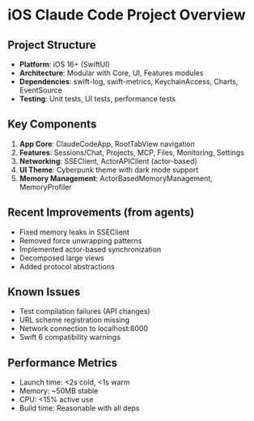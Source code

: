 # iOS Claude Code Project Overview

## Project Structure
- **Platform**: iOS 16+ (SwiftUI)
- **Architecture**: Modular with Core, UI, Features modules
- **Dependencies**: swift-log, swift-metrics, KeychainAccess, Charts, EventSource
- **Testing**: Unit tests, UI tests, performance tests

## Key Components
1. **App Core**: ClaudeCodeApp, RootTabView navigation
2. **Features**: Sessions/Chat, Projects, MCP, Files, Monitoring, Settings
3. **Networking**: SSEClient, ActorAPIClient (actor-based)
4. **UI Theme**: Cyberpunk theme with dark mode support
5. **Memory Management**: ActorBasedMemoryManagement, MemoryProfiler

## Recent Improvements (from agents)
- Fixed memory leaks in SSEClient
- Removed force unwrapping patterns
- Implemented actor-based synchronization
- Decomposed large views
- Added protocol abstractions

## Known Issues
- Test compilation failures (API changes)
- URL scheme registration missing
- Network connection to localhost:8000
- Swift 6 compatibility warnings

## Performance Metrics
- Launch time: <2s cold, <1s warm
- Memory: ~50MB stable
- CPU: <15% active use
- Build time: Reasonable with all deps